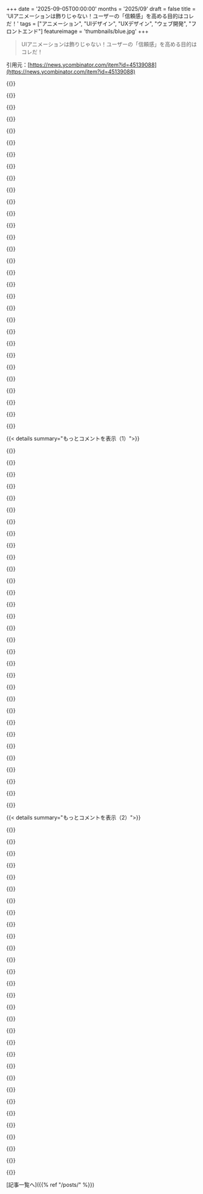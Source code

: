 +++
date = '2025-09-05T00:00:00'
months = '2025/09'
draft = false
title = 'UIアニメーションは飾りじゃない！ユーザーの「信頼感」を高める目的はコレだ！'
tags = ["アニメーション", "UIデザイン", "UXデザイン", "ウェブ開発", "フロントエンド"]
featureimage = 'thumbnails/blue.jpg'
+++

> UIアニメーションは飾りじゃない！ユーザーの「信頼感」を高める目的はコレだ！

引用元：[https://news.ycombinator.com/item?id=45139088](https://news.ycombinator.com/item?id=45139088)




{{<matomeQuote body="デザイナーはアニメーションを「磨き」や「喜び」のためと思ってるけど、それって過大評価じゃない？アニメーションはユーザーが状態変化を理解するためのもんだよ。他は全部自己満足さ。" userName="danielvaughn" createdAt="2025/09/05 16:39:36" color="#785bff">}}




{{<matomeQuote body="控えめなアニメーションは「頑丈さ」を感じさせて、ユーザーに良い印象を与えるよ。これは「良い」と「素晴らしい」を分ける最後の20%だね。UIデザインは「雰囲気」や「ブランディング」に流れすぎてるから、実用性重視に戻すべきだね。" userName="cosmic_cheese" createdAt="2025/09/05 17:43:32" color="#38d3d3">}}




{{<matomeQuote body="これには完全に同意するよ。マウスダウン時のボタンの変化をアニメーションと呼ぶのは驚きだな。「これはコンポーネントがクリック可能で、クリックが認識されたことを示す基本的な視覚フィードバックじゃないの？」" userName="xg15" createdAt="2025/09/05 16:59:31" color="">}}




{{<matomeQuote body="「ユーザーが「頑丈さ」を強く感じる」ってのは、UIの「磨き」の全てだね。信頼できて、頑丈で、頼りになる感じ。アニメーションはこれの一部だけど、それは全てがしっかりした後の最後の仕上げだよ。キラキラさせる前に、まずグリッチをなくすべきだね。" userName="tobr" createdAt="2025/09/05 18:03:25" color="#ff33a1">}}




{{<matomeQuote body="それって辞書的にも、口語的にもアニメーションの定義に合うじゃん。専門用語があったとしても、それに当てはまるはずだよ。これがアニメーションじゃないって言われる理由が理解できないな。" userName="dfxm12" createdAt="2025/09/05 17:11:50" color="">}}




{{<matomeQuote body="どっちの意見も分かるけど、俺の中ではアニメーションって、実際の状態間の滑らかな遷移のために、合成された中間状態を生成して時間で表示することなんだよね。マウスダウンのケースは、間にフレームを挟まないから、この定義ではアニメーションじゃないんだよ。" userName="addaon" createdAt="2025/09/05 17:22:32" color="">}}




{{<matomeQuote body="「喜びは過大評価」って意見には反対だな、本当はそうであってほしいけど。Apple/iPhoneユーザーにAndroidを1週間使わせてみてよ。きっと「なんか変」とか「カクカクしてる」って言うはず。それはiOSのしっかりしたアニメーションのおかげだよ。一般ユーザーは「喜び」とは言わないけど、劣る体験だと気づくんだよ。" userName="thewebguyd" createdAt="2025/09/05 21:05:09" color="#ff5733">}}




{{<matomeQuote body="経験から言うと、目を引くヒーローバナーやアニメーションは直帰率を減らす効果があるんだ。すでに確立したビジネスなら関係ないかもしれないけど、初期の顧客を獲得しようとする小さな企業にはすごく重要だよ。" userName="CuriouslyC" createdAt="2025/09/05 17:16:17" color="#ff33a1">}}




{{<matomeQuote body="それには同意できるね。グリッチのあるソフトウェアに「磨き」をかけるのは、エンジンのかかりが悪くて、勝手にハッチが開いちゃうような車に、高級なレザー内装と防音材を入れるようなもんだよ。" userName="cosmic_cheese" createdAt="2025/09/05 18:12:35" color="#ff5733">}}




{{<matomeQuote body="アニメーションって、最初は楽しいけど3回目以降はもういらないんだよね。処理が遅くなるだけだし。" userName="xnx" createdAt="2025/09/05 17:25:47" color="#785bff">}}




{{<matomeQuote body="B2BなのにB2Cみたいなデザインする人がいるけど、B2Bはあくまで仕事のツールだから、派手なアニメーションとかは邪魔なノイズにしかならないんだよ。CRMやERPの仕事なら、ユーザーの気分より効率を重視すべきだね。" userName="dolebirchwood" createdAt="2025/09/05 19:07:06" color="#ff5733">}}




{{<matomeQuote body="筆者もアニメーションを使うべきかどうかの基準として、使う頻度を考えてるって言ってたよ。" userName="athenot" createdAt="2025/09/05 17:29:13" color="">}}




{{<matomeQuote body="アニメーションって、視覚的な動きのことだよね。2つの違うフレームを連続させれば、それだけでもうアニメーションなんだよ。" userName="QRY" createdAt="2025/09/05 19:24:31" color="">}}




{{<matomeQuote body="「Delightは過大評価されてる」って意見は、結局他のエンジニアやデザイナーがTwitterで持ち上げてるだけじゃない？ほとんどのユーザーはそんなに気にしてないと思うよ。" userName="meagher" createdAt="2025/09/05 17:14:04" color="">}}




{{<matomeQuote body="「Reduce Motion」ってめちゃくちゃ有名な設定だよね。システムのキビキビ感を上げるTipとしてずっと言われてるし。アニメーションを完全にオフにできる、もっと強力な設定を求める声もあるくらいだよ。" userName="makeitdouble" createdAt="2025/09/06 02:04:39" color="#38d3d3">}}




{{<matomeQuote body="「Delightは過大評価されてる」って意見は分かるな。アニメーションに本当に喜ぶのはデザイナーだけじゃなく、昔のAppleファンもそうだったりするしね。Daring Fireballのこの記事（https://daringfireball.net/linked/2024/12/05/festivitas）にもちょっと触れてるけど、ニッチだけどデザイナーだけってわけじゃないよ。" userName="robenkleene" createdAt="2025/09/05 17:56:02" color="#45d325">}}




{{<matomeQuote body="ここには、バウンス率がちゃんと測れて、それが下がれば売上アップにつながるっていう前提が隠れてるよね。" userName="moron4hire" createdAt="2025/09/05 17:21:58" color="">}}




{{<matomeQuote body="「コミュニケーションになって、邪魔にならない」っていうのは、個人の好みを世間の一般論にしすぎじゃないかな。記事には研究とかが一個も引用されてないし！" userName="luqtas" createdAt="2025/09/05 18:24:13" color="#ff5733">}}




{{<matomeQuote body="もう一つの隠れた前提は、どんな犠牲を払ってでも売上を伸ばすことが、長期的に見て利益増につながるってことだよね。" userName="account42" createdAt="2025/09/08 10:47:29" color="">}}




{{<matomeQuote body="Delightって、ゲームデザイナーが言う「Juice」に似てるよね。上手く作られたゲームは、純粋なゲームプレイを超えて本当に楽しいと感じさせるしさ。でも実用的なインターフェースでこの感覚を味わうのは稀なんだよね。なんでだろう？<br>たぶん、ゲームとプログラムで期待が違うとか、状況や操作がかなり違うとか、あとはほとんどの組織に、センス、時間、経験が必要で、委員会で管理・測定・実行できないような満足度の高いインターフェースを作る意志や能力がないからだろうな。" userName="tikhonj" createdAt="2025/09/06 04:06:27" color="#785bff">}}




{{<matomeQuote body="「道路上で理由もなくリアハッチが時々開く」ってのは、まさに“訓練されたモンキー部隊”が“おっと、何かうまくいかなかった”問題を直しにくるってことだね。<br>ユーザーを子供扱いする rant_about_paternizing_users.h について文句を言いたい。" userName="TeMPOraL" createdAt="2025/09/05 19:49:31" color="">}}




{{<matomeQuote body="サイトの例には、Tweenフレームちゃんとあるじゃん。「transition-duration: .15s」って書いてあるし。" userName="trogdc" createdAt="2025/09/05 18:34:10" color="">}}




{{<matomeQuote body="使用頻度は個々のケースによることが多いけどね。実際のアプリケーションで、ほとんどの人が頻繁に使わないって要素はほとんどないと思うけど。" userName="layer8" createdAt="2025/09/05 20:09:53" color="">}}




{{<matomeQuote body="もっとシンプルに言えば「豚に真珠」ってことだね。" userName="floating-io" createdAt="2025/09/06 04:45:45" color="">}}




{{<matomeQuote body="プロダクトのカタログみたいなWebページなのか、それともユーザーがタスクを終わらせたいアプリケーションなのかで、全然話が変わるよね。後者には“印象的なヒーローバナー”とか、“ユーザーの注意を引くアニメーション”は、重要なアプリイベントを知らせる時にだけ必要なんじゃない？" userName="layer8" createdAt="2025/09/05 20:07:09" color="#ff33a1">}}




{{<matomeQuote body="もっと具体的に言うべきだったな。デザイナーが「Delight」を加えてるって言ってるけど、実際には見た目だけの効果で体験を濁してるってトレンドのことだよ。もちろんソフトウェアは楽しいものになり得るって信じてる。Linearとかがそうだよね。たくさんの細かいニュアンスのあるインタラクションがあって、使うのがすごく気持ちいいんだ。" userName="danielvaughn" createdAt="2025/09/06 02:44:53" color="#ff5c5c">}}




{{<matomeQuote body="あと、ほとんどのユーザーは派手なアニメーションをじっくり見たいわけじゃないんだよね。テレビのチャンネルを変えたい時、すぐに切り替わってほしいわけで、アニメーションで待たされたいわけじゃないし。" userName="lukan" createdAt="2025/09/06 09:14:20" color="#ff33a1">}}




{{<matomeQuote body="「状態の変化をユーザーが認識しづらい場合に、それを視覚化するアニメーションを使う」ってのが、UIアニメーションの唯一正当化される使い方だと思うんだ。でも、知覚される遷移時間を長くしつつUIの遅延を増やすってジレンマには不満だったんだよね。<br>イベントトリガー型の状態変化、つまりクリックとかで、イーズアウトベースの遷移を使うことで、両方の良いとこ取りができるって気づいたよ。遷移の開始は瞬時にして、終わりだけを減速させるんだ。これだとアニメーションがないのと同じくらいサクサク感じるし、反応を待ってる時に遷移の開始への反応が早くなるから、変化を伝えるのにも役立つんだ。" userName="tomxor" createdAt="2025/09/05 21:00:06" color="#ff5c5c">}}




{{<matomeQuote body="「より派手にする前に、まずバグを少なくするべきだ」って言葉、これメモっとこ。マーケティングがまた新しいランディングページの更新を提案してきたときに使ってやるわ。今、バグチケット対応で手一杯なんだから。" userName="puilp0502" createdAt="2025/09/06 05:03:33" color="#45d325">}}




{{<matomeQuote body="なんでアニメーションじゃないって言うの？これ、すごく基本的なアニメーションじゃん。" userName="madeofpalk" createdAt="2025/09/05 17:40:29" color="">}}




{{< details summary="もっとコメントを表示（1）">}}

{{<matomeQuote body="昔はLinuxでアニメーション無効化しまくってたけど、マジで多くのWebサイトが使えなくなっちゃったんだよね。アニメーションが機能に影響するっぽい。たぶん開発者って、アニメーション無効化時のテストしてないでしょ。だから今は無効化じゃなくて、超高速設定にしてる。これならバッチリ！" userName="_kidlike" createdAt="2025/09/06 10:21:07" color="#38d3d3">}}




{{<matomeQuote body="Appleは反省すべき。バカみたいに長いアニメーションのせいで、待たされすぎ！さっきも、スクロールしてボタン見えたからすぐ押したのに、バウンドが止まるまで何度もタップさせられたよ。Androidの方がサクサク動いてたし、Appleはもっと改善できるはず。アプリ切り替えのスワイプとか、Macの通知消すとか、Dockを出すのとか、全部遅い！複数のアニメーションが重なると、全部終わるまで操作できないし。アクセシビリティ設定でこれらを無効にしなきゃデバイスが使いにくいって、マジ皮肉だよね。" userName="mholt" createdAt="2025/09/05 16:43:11" color="#ff5c5c">}}




{{<matomeQuote body="Apple WalletがiPhoneに接続すると、いつもクソ長い全画面アニメーションが出るんだ。マジで永遠に感じるし、その間は何も見えないし操作もできない。超イラつくし、意味ない！接続した時にちょっとハプティックフィードバックくれるだけで十分だよ。" userName="gcau" createdAt="2025/09/05 17:01:15" color="#ff5733">}}




{{<matomeQuote body="これマジで怒り心頭なんだが。Walletがずれて戻るアニメーションって、iPhoneをポケットから出す時に起こるんだよ。で、iPhoneを一番使いたい時もポケットから出す時だろ？つまり、iPhoneを使いたい時の約50%は、あの3秒のアニメーションを待たされるってこと！Face ID解除に3秒の遅延があったらすぐ直すくせに、これを「サプライズ＆デライトアニメーション」って呼んだら、Appleのデザイナーは喜んで押し付けてくるんだからな。" userName="ninkendo" createdAt="2025/09/06 20:23:39" color="#785bff">}}




{{<matomeQuote body="MagSafe充電器にロック中のiPhoneをくっつける時も同じだよ。些細なことって思われるかもだけど、ロック中のiPhoneを結構触るから、あれは本当にイライラする。ハプティックフィードバックだけでいいのに、スワイプで消すことすらできないのがマジで不便だわ。" userName="GuinansEyebrows" createdAt="2025/09/05 17:32:33" color="#45d325">}}




{{<matomeQuote body="iOSのナビゲーションアニメーションって、全部終わるまで待つ必要ないんだよ。中断できるように設計されてるからね。" userName="void-pointer" createdAt="2025/09/05 17:52:52" color="">}}




{{<matomeQuote body="いや、全部じゃないって！例えば、Messagesで会話を開くと左にスライドするけど、スクロールできるようになるまで待たないといけないじゃん。Mapsでルートキャンセルしたら、現在地に戻るズームがあって、地図を動かせるようになるまで待たなきゃダメなんだよ（しかも、マジ遅いし！）。" userName="benhurmarcel" createdAt="2025/09/06 12:22:40" color="#785bff">}}




{{<matomeQuote body="いつも忘れちゃって引っかかる、マジでイライラする事例があるんだけど、iOSのアラーム設定のAM/PMホイールね。夜中にアラーム設定して、最後にホイールをAMにフリックするじゃん？でも、あの微妙なアニメーションが終わる前に保存押しちゃうと、設定が元のPMのままで、朝アラーム鳴らないんだよ。最悪すぎ！" userName="wilkystyle" createdAt="2025/09/06 02:26:54" color="#ff5c5c">}}




{{<matomeQuote body="そうそう、あれマジで頭に来るんだよ！スライドホイールってさ、アニメーションが完全に止まるまで、たとえ99%まで動いてても値が変わらないんだよね。新しい値が設定されたと思って画面移動しちゃうけど、実際はされてないっていう。これは俺に言わせりゃUXの重罪レベルだね。ただの遅延とか混乱じゃなくて、値を間違ったように見せてるんだから。" userName="crazygringo" createdAt="2025/09/06 18:41:47" color="#38d3d3">}}




{{<matomeQuote body="macOSのスペース切り替えアニメーション、めっちゃイラつく！アニメが終わるまで操作が効かないんだよ。Appleは完全に迷走してるし、Steve Jobsみたいな強いリーダーがいないと良いUXなんて無理だね。<br>Hacker Newsの奴らもデザインわかってない。平均的なユーザーは製品のファンじゃなく、ただの道具として見てるだけ。何か変えるなら「おばあちゃんが『最高！』って言わない限り変えるな」ってくらい考えろよ。" userName="taminka" createdAt="2025/09/05 21:00:54" color="#ff5c5c">}}




{{<matomeQuote body="あのワークスペース切り替えアニメーション、消す方法を色々探したけど見つからないんだよな〜。ホットキー使うのが一番速いけど、それだけ。Flashspaceみたいなツールもあるけど、完璧じゃないし。どうにかしたいんだけどね。" userName="evulhotdog" createdAt="2025/09/05 21:58:50" color="">}}




{{<matomeQuote body="マジでイライラして、俺はもうhttps://github.com/nikitabobko/AeroSpaceに乗り換えちゃったよ。スムーズスクロールはテキストを追うのに便利だけど、フルスクリーンのワークスペース切り替えには、あんなの絶対いらないから！" userName="mackeye" createdAt="2025/09/06 02:35:38" color="#ff33a1">}}




{{<matomeQuote body="俺、スムーズスクロールとか他のUIアニメーションは嫌いなんだよね。でも、役立つ機能もあるよ。<br>例えば、Xawスクロールバー（クリックしたところが画面のトップになるやつ）、行番号、あと前のスクロール位置のトップとボトムのマーカーとか。そういうのはいいんじゃないかな。" userName="zzo38computer" createdAt="2025/09/06 02:39:53" color="#785bff">}}




{{<matomeQuote body="スムーズスクロールテキストは、UXの歴史で最悪の失敗の一つだよ。" userName="hexo" createdAt="2025/09/06 11:20:53" color="">}}




{{<matomeQuote body="そうそう、ProMotionとスペース切り替えにはずっと前からバグがあるんだって。アニメーションの長さがリフレッシュレートと関係してるみたい。<br>60Hzに設定すると速くなるんだけど、そんな選択しなきゃいけないなんて本当に迷惑だよね！" userName="sleet_spotter" createdAt="2025/09/06 15:47:18" color="#38d3d3">}}




{{<matomeQuote body="iOSのデフォルトアニメーション速度って350msで、SwiftUIだと特にそう。いつもちょっと遅いなって感じてたんだよね。最近のシステムアニメーションの変更（iMessageのアクションバーとか）も、なんか余計だなって思った。<br>まあ、この記事自体がAppleのデザイン哲学の流れを汲んでるわけだけどね。" userName="bze12" createdAt="2025/09/06 05:18:34" color="#38d3d3">}}




{{<matomeQuote body="皮肉なことにさ、AppleのHuman Interface Guidelinesって昔は「アニメーションは使いすぎるな、短くしろ」って言ってたんだよね。" userName="troupo" createdAt="2025/09/06 14:23:44" color="">}}




{{<matomeQuote body="個人的には、アニメーションをもっと速くしたいんだよね。300msは長すぎ。ほとんど気づかないくらいのアニメーションが理想かな。それがないと初めて「あれ？」って思うくらいがベスト。それより長いと、もう遅すぎると感じるね。" userName="prisenco" createdAt="2025/09/05 16:39:21" color="#ff5733">}}




{{<matomeQuote body="昔は250msだったけど、今は200msを使ってるよ。UIの変化を理解するのに、これが一番良いスイートスポットだと思うね。<br>CSSで.2sって書けて短いのも良い。150msまで短くすると、最初の数フレームが落ちたりすると、なんかバグみたいに感じちゃうんだよね。アニメーションのメリットも出ないし、かといって瞬間的でもないし、微妙なんだ。" userName="chrismorgan" createdAt="2025/09/05 17:22:16" color="#785bff">}}




{{<matomeQuote body="アニメーションが「変化を理解する手助け」なら、デザインを見直すべきかもね。「保存成功」トーストは、ボタンを「Saved」に変えてグレーアウトする方が、アニメーションなしでもっと分かりやすくて良いよ。" userName="cousin_it" createdAt="2025/09/05 17:31:21" color="#ff5c5c">}}




{{<matomeQuote body="トーストって基本アンチパターンだよね。特に「元に戻す」機能がタイマー式だと、ユーザーは焦るだけ。そもそも重要な操作は簡単に実行させないようにするか、標準のUndo機能を使うべきだよ。" userName="cosmic_cheese" createdAt="2025/09/05 18:03:48" color="#38d3d3">}}




{{<matomeQuote body="大画面でのトーストはアンチパターン。アクションと離れすぎてる。モバイルだとスペースがないから、トーストでUndoボタンを出すのはまだアリかもね。iOSには信頼できるUndo機能がないし、Androidみたいな戻るボタンもないから、ちょっと事情が違うんだ。" userName="const_cast" createdAt="2025/09/05 20:03:16" color="#ff5733">}}




{{<matomeQuote body="モバイルでもトーストは微妙だね。親指で隠れることだってあるし。iOSにはシェイクでUndo、スワイプで画面を戻るジェスチャーがあるよ。AndroidはUndoジェスチャーがないけど、SamsungとかのカスタムOSはテキスト編集だけ対応してる。クロスプラットフォームのアプリは、iOSのスワイプジェスチャーを実装してないことが多いよね。" userName="cosmic_cheese" createdAt="2025/09/05 20:10:00" color="#38d3d3">}}




{{<matomeQuote body="iOSのUndoアクションなんてApple純正アプリくらいしか対応してないし、ほとんど意味ないよ。Androidの戻るボタンは普遍的に使えるのにさ。iOSの「スワイプで戻る」もinconsistentすぎてもはや使い物にならない。「戻る」と「Undo」は同じものだと思うから、iOSはAndroidやブラウザに比べて、この点で大きな欠点があるよね。シェイクでUndoなんて、マジで最悪のUIだ！" userName="const_cast" createdAt="2025/09/05 20:57:38" color="#38d3d3">}}




{{<matomeQuote body="iOSファーストのアプリなら、スワイプで戻る機能はかなり定着してるよ。Androidはジェスチャーバー使ってるけど、右からのスワイプで戻るのは右利きには誤作動しやすい。UndoとBackは別物だと思ってて、デスクトップブラウザのCmd-ZとCmd-[みたいな関係かな。" userName="cosmic_cheese" createdAt="2025/09/05 21:30:32" color="#ff5733">}}




{{<matomeQuote body="保存するときは、保存ボタンのすぐ隣に確認メッセージを出すのがいいよ。ボタン自体は状態を変えないでね（何度も押す人がいるから）。「保存済み」テキストがボタンから少し動くアニメーションは、ユーザーに「何が起きたか」を直感的に伝えるのに役立つ。アニメーションは短く（75-150ms）、微妙な動きでOK。" userName="MrJohz" createdAt="2025/09/06 04:44:32" color="#38d3d3">}}




{{<matomeQuote body="ボタンの状態変化は、ドキュメントの状態を示すなら全く問題ないよ。未保存の変更があればボタンを有効、変更がなければ無効にすればいい。これはアクションの結果じゃなくて、ドキュメントの状態を表してるんだからさ。" userName="account42" createdAt="2025/09/08 11:00:21" color="#38d3d3">}}




{{<matomeQuote body="トーストは、ユーザーが続けて保存するのを邪魔しないのがいいんだよね。" userName="Larrikin" createdAt="2025/09/05 17:41:26" color="">}}




{{<matomeQuote body="Androidスマホ買ったら、まず開発者モードをオンにしてアニメーション速度を2倍にするのが習慣！標準速度だと遅すぎてイライラするんだよね。" userName="adzm" createdAt="2025/09/06 00:58:08" color="">}}




{{<matomeQuote body="アニメーションを全部オフにできる設定があるの知ってる？マジで天国だよ。" userName="Krssst" createdAt="2025/09/06 01:31:21" color="">}}

{{</details>}}




{{< details summary="もっとコメントを表示（2）">}}

{{<matomeQuote body="ウェブアニメーションってPowerPointみたいだよね。クイッククロスフェードくらいで99%は見た目を整えるのに十分で、それ以上はめったに必要ないって思うな。" userName="tyleo" createdAt="2025/09/05 16:29:13" color="">}}




{{<matomeQuote body="Linearの機能紹介アニメーション、デザイナーは説明目的って言うけど、俺には違うな。変な3Dアングルは実際のUIじゃないし、機能理解には役立たないよ。あの3Dで別プロダクトってのはわかるけど、肝心のプロダクト理解には全然繋がってない。" userName="phkahler" createdAt="2025/09/05 19:17:47" color="#785bff">}}




{{<matomeQuote body="アニメーションが終わるまでユーザーを待たせるようなら、それはすぐ消すべき。あと、常にアニメーションをオフにするアクセシビリティ設定は絶対用意しろよ。" userName="w4rh4wk5" createdAt="2025/09/05 17:38:17" color="#38d3d3">}}




{{<matomeQuote body="`prefers-reduced-motion`メディアクエリはこういう時にすごく便利だよ。詳細はMDNを見てね。<br>https://developer.mozilla.org/en-US/docs/Web/CSS/@media/pref..." userName="pverheggen" createdAt="2025/09/05 18:07:41" color="#45d325">}}




{{<matomeQuote body="面白いことにブラウザ（Firefox）はOSの設定を使うみたいだね。Windows 10でアニメーションを有効にしてても、Firefoxで手動で設定できるよ。<br>`about:config`で`ui.prefersReducedMotion`を`1`に設定してみて。確認はhttps://animate.style<br>参考: https://stackoverflow.com/a/59709067" userName="w4rh4wk5" createdAt="2025/09/05 19:43:41" color="#ff5733">}}




{{<matomeQuote body="微妙な問題なんだけどさ、自分の環境で”最高！”って思うアニメーションも、別の画面だとマジひどいってことあるんだよね。例えば、記事のボタン拡大アニメーション、俺のM1 MacBook Proだと良いけど、IBM ThinkVisionモニターだとカクカクして重いんだわ。見てみてくれよ。<br>MacBook: https://drive.google.com/file/d/1UjJnxobPlBh_nv18Ych0XHwHEMw...<br>Crappy Monitor: https://drive.google.com/file/d/1jtwJKIFvteLOWD1Pzj1mTZjQwVX..." userName="stack_framer" createdAt="2025/09/05 18:30:03" color="#45d325">}}




{{<matomeQuote body="IBMモニター、ネイティブ解像度で使ってるの？" userName="esafak" createdAt="2025/09/05 19:04:26" color="">}}




{{<matomeQuote body="それが何か問題？一部のユーザーはそう（良いとか悪いとか）感じるんだからさ。" userName="Jaxan" createdAt="2025/09/05 20:36:05" color="">}}




{{<matomeQuote body="問題の原因をちゃんと特定したいなら、それは大事なことだよ。" userName="esafak" createdAt="2025/09/05 20:40:59" color="">}}




{{<matomeQuote body="アニメーションは逆効果になることもあるんだよ。ページスクロールを遅くしたり、予測不能にしたり、イライラさせたりね。記事の例にあるLinearの機能説明アニメーションも、読みにくい角度だし、読むのを妨げるから情報が頭に入ってこない。デザイナーの想像の中だけで目的に合ってるんだよな。" userName="eviks" createdAt="2025/09/07 01:52:39" color="#ff5c5c">}}




{{<matomeQuote body="スピナーの速度に関するこのセクションについて一言。速く回るスピナーの方が早くロードしているように感じる、ってあるけど、個人的には何もないのに速く回す企業があるせいで、遅いスピナーの方が逆に信頼できるんだよな。" userName="outlore" createdAt="2025/09/05 18:18:53" color="">}}




{{<matomeQuote body="俺が信頼できるのは、特定のステップや進捗がはっきりわかる非線形なプログレスバーだけだよ。" userName="hatthew" createdAt="2025/09/05 22:46:13" color="">}}




{{<matomeQuote body="俺の最初の直感は「遅いスピナーは大変な作業をしてるから信頼できるはず」だったな。" userName="sprobertson" createdAt="2025/09/05 23:08:40" color="">}}




{{<matomeQuote body="Android 16が導入したロック解除時のアニメーションは本当にバカげてる。ユーザーが早く見たいのに、デザイナーは毎日何十回もフェードインアニメーションを見させるんだから。デザイナーは自分の製品を使わないか、センスがないかのどっちかだろうね。" userName="xnx" createdAt="2025/09/05 17:28:00" color="#ff5c5c">}}




{{<matomeQuote body="Androidではアクセシビリティ設定でアニメーションを完全に無効にできるんだ。だから俺はiOSには絶対行かない。無駄なUIアニメーションで時間を無駄にするのは耐えられないし、全然嬉しくないよ。" userName="Krssst" createdAt="2025/09/06 01:34:27" color="#ff33a1">}}




{{<matomeQuote body="良い情報ありがとう！「アニメーションを削除」設定は有効にしてるんだけど、ロック画面のアニメーションが無効にならないのは一時的なバグだといいな。" userName="xnx" createdAt="2025/09/06 02:02:19" color="">}}




{{<matomeQuote body="アニメーション中に要素の状態が inconsistent だと、本当にイライラするんだよね。例えばWindowsの通知ポップアップだと、アニメーションが終わるまで「X」で閉じられない。押すと通知が開いちゃうんだ。Macのデスクトップ切り替えでも、アプリがちらついて間違った操作をしちゃうことがある。デザイナーは、アニメーションを入れるなら完璧な実装じゃないと、ユーザーはすぐ「バカな奴らだ、アプリはバグだらけ」って思うよ。" userName="mcdeltat" createdAt="2025/09/05 20:48:14" color="#38d3d3">}}




{{<matomeQuote body="俺はアニメーションは、ユーザーが「すでに知っていること」を確認するためのものであって、情報そのものじゃないって強く信じてるんだ。つまり、アニメーションをオフにしても、ユーザーが同じくらい素早く理解して使えるべき。アニメーションの目的は、UXの体験をなめらかにして、UIが期待通りの状態であることを小さなサインで確認させることだよ。ツールチップの例は、UXがユーザーの意図を理解していることを示す完璧な例だね。" userName="calrain" createdAt="2025/09/06 00:43:55" color="#45d325">}}




{{<matomeQuote body="タイトルは「クリックベイト」って感じだね。もっと「アニメーションをデザインする際の考慮事項」って感じだよ。ボタン押下みたいな控えめなアニメーションは、UI操作に自信を持たせるし、違和感を減らすから好きだな。でも、これってかなり主観的だよね。UIアニメーションの効果に関するユーザー調査って誰か持ってる？あと、Webアプリでもアニメーションのオン/オフを設定できるようにしたら、パワーユーザーはワークフローを速くできるんじゃないかな。スマホのUI設定みたいにさ。" userName="wonger_" createdAt="2025/09/05 16:46:53" color="#45d325">}}




{{<matomeQuote body="「prefers-reduced-motion」っていうブラウザ設定はすでにあるし、これでアニメーションをゼロにできるんだよね。僕のコード例だと、こんな風に使えるよ！URL: https://github.com/mickael-kerjean/filestash/blob/master/pub..." userName="mickael-kerjean" createdAt="2025/09/05 17:01:40" color="#785bff">}}




{{<matomeQuote body="それじゃ全然足りないんだよ。「prefers-reduced-motion」はあくまで「減らす」設定であって、「ゼロ」にはならない。何年も前からあるのに、ほとんどのサイトがこれを無視してるんだから、ブラウザが強制的にアニメーションを止めるべきだね。JavaScriptアニメーションも問題だし。" userName="hexo" createdAt="2025/09/06 11:30:39" color="#45d325">}}




{{<matomeQuote body="アニメーションのユーザビリティに関するちゃんとした研究があったら面白いだろうね。僕は大体無駄だと思ってるけど、ボタンを押してからUIコンポーネントが生成されるときに視線を誘導するっていうのは、一理あるかも。でも、間違った研究になりがちだから、アニメーションなしを前提としたUIはもっと動的じゃなくするべきだよね。" userName="bee_rider" createdAt="2025/09/05 17:10:30" color="#45d325">}}




{{<matomeQuote body="僕の意見だけど、UIアニメーションが必要な最低限のケースは、画面の30％～40％以上が変わる時だね。それくらいの変化なら、ある程度使い慣れた人でも驚かないけど、そうじゃない人にとっては、何がどう繋がってるのかわからなくて混乱しちゃうから。" userName="cosmic_cheese" createdAt="2025/09/05 18:09:28" color="#ff5733">}}




{{<matomeQuote body="うーん、僕の好みとは違うな。アニメーションは、何か原因と結果があったときに、それに気づかせるために使うのが一番だよ。画面の半分近くが変わるようなら、ボタンを押したら変化に気づくはずだもん！" userName="bee_rider" createdAt="2025/09/05 18:31:17" color="">}}




{{<matomeQuote body="だから言ったでしょ、技術に詳しい人とそうじゃない人の間に差があるって。非技術系のユーザーにとって、アニメーションがないとUIの劇的な変化が何によって引き起こされたか分かりにくいんだ。例えばモバイルアプリのドリルダウンアニメーションは、ユーザーが階層を移動してるってことを教えてくれるし、シートやドロワーのアニメーションも、ユーザーのアクションで出現したことを明確にするのに役立つんだよ。" userName="cosmic_cheese" createdAt="2025/09/05 18:43:41" color="#38d3d3">}}




{{<matomeQuote body="僕はかなりアンチアニメーションだったけど、君の言うことは納得できるね。アニメーションは、新規ユーザーが何が起こってるか理解するのを助けることで、アプリの機能を豊かにするんだ。オフにできれば、熟練ユーザーも余計な機能から恩恵を受けられる。ただアプリをかっこよく見せるだけの、不必要な邪魔者だと思ってたよ。" userName="gblargg" createdAt="2025/09/06 09:06:28" color="#ff5733">}}




{{<matomeQuote body="もっと多くのデザイナーがこんな風に考えてくれるといいんだけどな。僕は「インタラクティブアニメーションの5つの原則」ってブログ記事の下書きを持ってるんだけど、80年代の「アニメーションの12原則」を真似てて、この記事と共通する点が多いんだ！<br>1. 装飾よりも目的<br>2. 頻繁であるほど少なく<br>3. タイミングが認識を形成する<br>4. モーションは状態に適応する<br>5. 静止は選択肢" userName="modernerd" createdAt="2025/09/05 16:48:39" color="#ff33a1">}}




{{<matomeQuote body="UIアニメーションには、唯一有効な使い道があるよ。それは、第三者にUIの状態変化を明確にすることだね。自分で使ってる時は、アニメーションはただの時間の無駄。でも、画面をリモートで見てる人には、何がクリックされたか分からないから、アニメーションがあると何が起こってるか追えるんだ。もちろん、デフォルトでは無効にしておくべきだけどね。" userName="mrob" createdAt="2025/09/05 22:26:02" color="#ff5733">}}




{{<matomeQuote body="「ユーザーは自分が変化をリクエストしたから当然知っている」って？<br>僕のデバイスは、よく僕の意図を認識し損なうんだ。そんなとき、アニメーションが起こらないことが、数秒以内に気づく唯一のサインなんだよ。" userName="bobbylarrybobby" createdAt="2025/09/05 22:28:16" color="#38d3d3">}}

{{</details>}}



[記事一覧へ]({{% ref "/posts/" %}})
